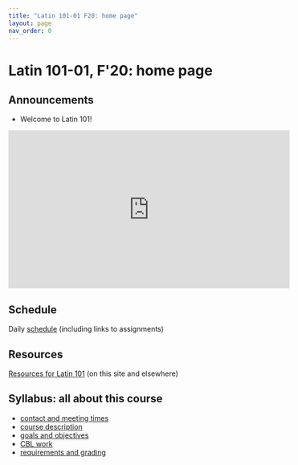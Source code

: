 ```yaml
---
title: "Latin 101-01 F20: home page"
layout: page
nav_order: 0
---
```



# Latin 101-01, F'20: home page

## Announcements

- Welcome to Latin 101!

<iframe width="560" height="315" src="https://www.youtube.com/embed/rm7NZqHxFNE" frameborder="0" allow="accelerometer; autoplay; encrypted-media; gyroscope; picture-in-picture" allowfullscreen></iframe>

## Schedule

Daily [schedule](./schedule/) (including links to assignments)

## Resources

[Resources for Latin 101](./resources) (on this site and elsewhere)

## Syllabus: all about this course

- [contact and meeting times](./syllabus/basic/)
- [course description](./syllabus/description/)
- [goals and objectives](./syllabus/goals/)
- [CBL work](./syllabus/cbl/)
- [requirements and grading](./requirements/)
